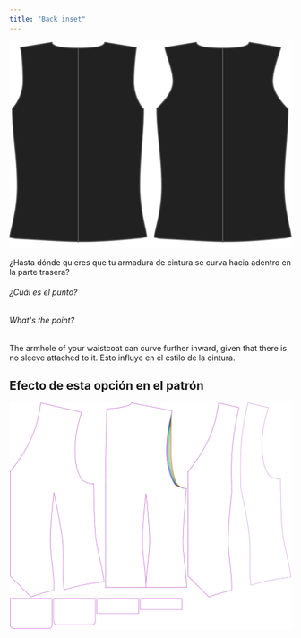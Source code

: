 ```yaml
---
title: "Back inset"
---
```


![Inserción trasera](backinset.svg)

¿Hasta dónde quieres que tu armadura de cintura se curva hacia adentro en la parte trasera?

<Note>

###### ¿Cuál es el punto?

###### What's the point?

The armhole of your waistcoat can curve further inward, given that there is no sleeve attached to it.
Esto influye en el estilo de la cintura.

</Note>

## Efecto de esta opción en el patrón

![Esta imagen muestra el efecto de esta opción superponiendo varias variantes que tienen un valor diferente para esta opción](wahid_backinset_sample.svg "Efecto de esta opción en el patrón")
